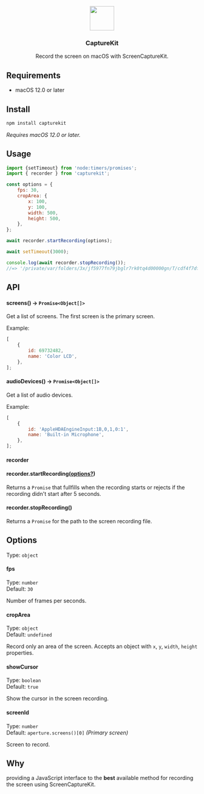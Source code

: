 <p align="center">
	<img src="Media/logo.png" width="64" height="64">
	<h3 align="center">CaptureKit</h3>
	<p align="center">Record the screen on macOS with ScreenCaptureKit.</p>
</p>

## Requirements
- macOS 12.0 or later

## Install

```sh
npm install capturekit
```

*Requires macOS 12.0 or later.*

## Usage

```js
import {setTimeout} from 'node:timers/promises';
import { recorder } from 'capturekit';

const options = {
	fps: 30,
	cropArea: {
		x: 100,
		y: 100,
		width: 500,
		height: 500,
	},
};

await recorder.startRecording(options);

await setTimeout(3000);

console.log(await recorder.stopRecording());
//=> '/private/var/folders/3x/jf5977fn79jbglr7rk0tq4d00000gn/T/cdf4f7df426c97880f8c10a1600879f7.mov'
```

## API

#### screens() -> `Promise<Object[]>`

Get a list of screens. The first screen is the primary screen.

Example:

```js
[
	{
		id: 69732482,
		name: 'Color LCD',
	},
];
```

#### audioDevices() -> `Promise<Object[]>`

Get a list of audio devices.

Example:

```js
[
	{
		id: 'AppleHDAEngineInput:1B,0,1,0:1',
		name: 'Built-in Microphone',
	},
];
```

#### recorder

#### recorder.startRecording([options?](#options))

Returns a `Promise` that fullfills when the recording starts or rejects if the recording didn't start after 5 seconds.

#### recorder.stopRecording()

Returns a `Promise` for the path to the screen recording file.

## Options

Type: `object`

#### fps

Type: `number`\
Default: `30`

Number of frames per seconds.

#### cropArea

Type: `object`\
Default: `undefined`

Record only an area of the screen. Accepts an object with `x`, `y`, `width`, `height` properties.

#### showCursor

Type: `boolean`\
Default: `true`

Show the cursor in the screen recording.

#### screenId

Type: `number`\
Default: `aperture.screens()[0]` _(Primary screen)_

Screen to record.

## Why

providing a JavaScript interface to the **best** available method for recording the screen using ScreenCaptureKit.

